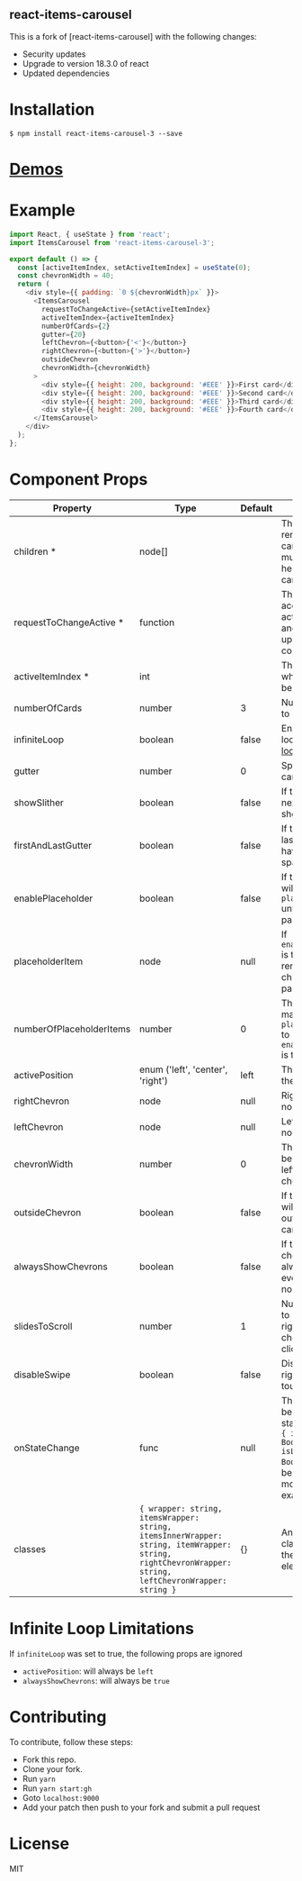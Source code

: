 react-items-carousel
---------------
This is a fork of [react-items-carousel] with the following changes:
- Security updates
- Upgrade to version 18.3.0 of react
- Updated dependencies

# Installation
```
$ npm install react-items-carousel-3 --save
```

# [Demos](https://kareemaly.github.io/react-items-carousel/)

# Example

```javascript
import React, { useState } from 'react';
import ItemsCarousel from 'react-items-carousel-3';

export default () => {
  const [activeItemIndex, setActiveItemIndex] = useState(0);
  const chevronWidth = 40;
  return (
    <div style={{ padding: `0 ${chevronWidth}px` }}>
      <ItemsCarousel
        requestToChangeActive={setActiveItemIndex}
        activeItemIndex={activeItemIndex}
        numberOfCards={2}
        gutter={20}
        leftChevron={<button>{'<'}</button>}
        rightChevron={<button>{'>'}</button>}
        outsideChevron
        chevronWidth={chevronWidth}
      >
        <div style={{ height: 200, background: '#EEE' }}>First card</div>
        <div style={{ height: 200, background: '#EEE' }}>Second card</div>
        <div style={{ height: 200, background: '#EEE' }}>Third card</div>
        <div style={{ height: 200, background: '#EEE' }}>Fourth card</div>
      </ItemsCarousel>
    </div>
  );
};
```

# Component Props

| Property                 | Type                             | Default | Description                                                                           |
|--------------------------|----------------------------------|---------|---------------------------------------------------------------------------------------|
| children *               | node[]                           |         | The cards to render in the carousel. You must specify a height for each card.         |
| requestToChangeActive *  | function                         |         | This function accepts the new activeItemIndex and should update your component state. |
| activeItemIndex *        | int                              |         | This defines which item should be active.                                             |
| numberOfCards            | number                           | 3       | Number of cards to show per slide.                                                    |
| infiniteLoop             | boolean                          | false   | Enable infinite loop. see [Infinite loop limitations](#infinite-loop-limitations)                                                                  |
| gutter                   | number                           | 0       | Space between cards.                                                                  |
| showSlither              | boolean                          | false   | If true a slither of next card will be shown.                                         |
| firstAndLastGutter       | boolean                          | false   | If true first and last cards will have twice the space.                               |
| enablePlaceholder        | boolean                          | false   | If true, component will render `placeholderItem` until children are passed.           |
| placeholderItem          | node                             | null    | If `enablePlaceholder` is true, this will be rendered until children are passed.      |
| numberOfPlaceholderItems | number                           | 0       | This controls how many `placeholderItem` to render if `enablePlaceholder` is true.    |
| activePosition           | enum ('left', 'center', 'right') | left    | The position of the active item.                                                      |
| rightChevron             | node                             | null    | Right chevron node.                                                                   |
| leftChevron              | node                             | null    | Left chevron node.                                                                    |
| chevronWidth             | number                           | 0       | This value should be the width of left and right chevron.                             |
| outsideChevron           | boolean                          | false   | If true the chevron will be rendered outside the carousel.                            |
| alwaysShowChevrons       | boolean                          | false   | If true the chevrons will always be visible even if there were no cards to scroll.    |
| slidesToScroll           | number                           | 1       | Number of cards to scroll when right and left chevrons are clicked.                   |
| disableSwipe             | boolean                          | false   | Disables left and right swiping on touch devices.                                     |
| onStateChange            | func                             | null    | This function will be called when state change with `{ isFirstScroll: Boolean, isLastScroll: Boolean }`. It can be used to fetch more data for example. |
| classes                  | `{ wrapper: string, itemsWrapper: string, itemsInnerWrapper: string, itemWrapper: string, rightChevronWrapper: string, leftChevronWrapper: string }` | {}      | An object of classes to pass to the carousel inner elements |


# Infinite Loop Limitations
If `infiniteLoop` was set to true, the following props are ignored
- `activePosition`: will always be `left`
- `alwaysShowChevrons`: will always be `true`

# Contributing
To contribute, follow these steps:
- Fork this repo.
- Clone your fork.
- Run `yarn`
- Run `yarn start:gh`
- Goto `localhost:9000`
- Add your patch then push to your fork and submit a pull request

# License
MIT
